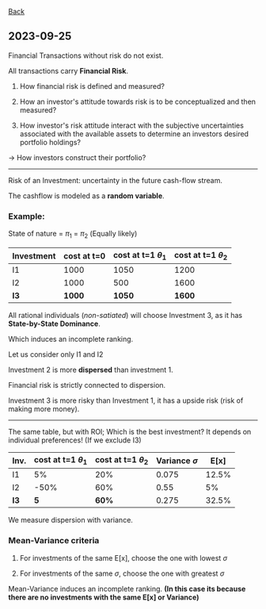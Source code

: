 [Back](00.md)

## 2023-09-25

Financial Transactions without risk do not exist.

All transactions carry **Financial Risk**.

1. How financial risk is defined and measured?

2. How an investor's attitude towards risk is to be conceptualized and then measured?

3. How investor's risk attitude interact with the subjective uncertainties associated with the available assets to determine an investors desired portfolio holdings?

-> How investors construct their portfolio?

---

Risk of an Investment: uncertainty in the future cash-flow stream. 

The cashflow is modeled as a **random variable**.

### Example:

State of nature = $\pi_{1}$ = $\pi_{2}$
(Equally likely)

| Investment | cost at t=0 | cost at t=1 $\theta_{1}$ | cost at t=1 $\theta_{2}$|
| --- | --- | --- | --- |
| I1 | 1000 | 1050 | 1200 |
| I2 | 1000 | 500 | 1600 |
| **I3** | **1000** | **1050** | **1600** |

All rational individuals (*non-satiated*) will choose Investment 3, as it has **State-by-State Dominance**.

Which induces an incomplete ranking.

Let us consider only I1 and I2

Investment 2 is more **dispersed** than investment 1.

Financial risk is strictly connected to dispersion.

Investment 3 is more risky than Investment 1, it has a upside risk (risk of making more money).

---

The same table, but with ROI;
Which is the best investment? It depends on individual preferences! (If we exclude I3)

| Inv. | cost at t=1 $\theta_{1}$ | cost at t=1 $\theta_{2}$| Variance $\sigma$|  E[x] |
| --- |  --- | --- | --- | --- |
| I1 | 5% | 20% | 0.075 | 12.5% |
| I2 | -50% | 60% | 0.55 | 5% |
| **I3** | **5** | **60%** | 0.275 | 32.5% |

We measure dispersion with variance.

### Mean-Variance criteria

1. For investments of the same E[x], choose the one with lowest $\sigma$

1. For investments of the same $\sigma$, choose the one with greatest $\sigma$

Mean-Variance induces an incomplete ranking.
**(In this case its because there are no investments with the same E[x] or Variance)**




























